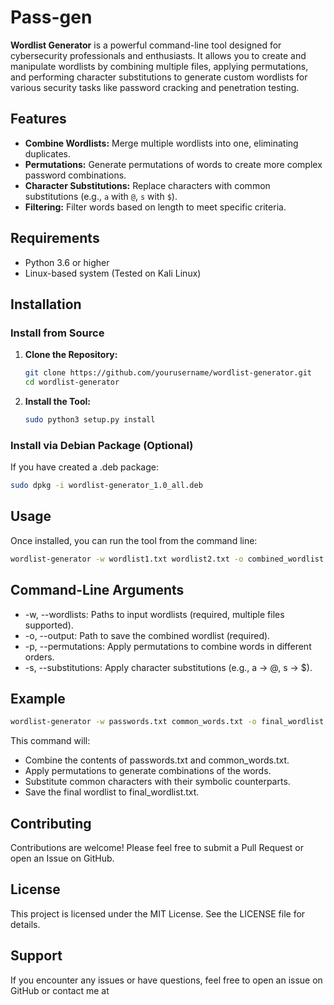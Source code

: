 # Pass-gen

**Wordlist Generator** is a powerful command-line tool designed for cybersecurity professionals and enthusiasts. It allows you to create and manipulate wordlists by combining multiple files, applying permutations, and performing character substitutions to generate custom wordlists for various security tasks like password cracking and penetration testing.

## Features

- **Combine Wordlists:** Merge multiple wordlists into one, eliminating duplicates.
- **Permutations:** Generate permutations of words to create more complex password combinations.
- **Character Substitutions:** Replace characters with common substitutions (e.g., `a` with `@`, `s` with `$`).
- **Filtering:** Filter words based on length to meet specific criteria.

## Requirements

- Python 3.6 or higher
- Linux-based system (Tested on Kali Linux)

## Installation

### Install from Source

1. **Clone the Repository:**

    ```bash
    git clone https://github.com/yourusername/wordlist-generator.git
    cd wordlist-generator
    ```

2. **Install the Tool:**

    ```bash
    sudo python3 setup.py install
    ```

### Install via Debian Package (Optional)

If you have created a .deb package:

```bash
sudo dpkg -i wordlist-generator_1.0_all.deb
```
## Usage
Once installed, you can run the tool from the command line:

```bash
wordlist-generator -w wordlist1.txt wordlist2.txt -o combined_wordlist.txt -p -s
```
## Command-Line Arguments
- -w, --wordlists: Paths to input wordlists (required, multiple files supported).
- -o, --output: Path to save the combined wordlist (required).
- -p, --permutations: Apply permutations to combine words in different orders.
- -s, --substitutions: Apply character substitutions (e.g., a -> @, s -> $).

## Example
```bash
wordlist-generator -w passwords.txt common_words.txt -o final_wordlist.txt -p -s
```
This command will:

- Combine the contents of passwords.txt and common_words.txt.
- Apply permutations to generate combinations of the words.
- Substitute common characters with their symbolic counterparts.
- Save the final wordlist to final_wordlist.txt.

## Contributing
Contributions are welcome! Please feel free to submit a Pull Request or open an Issue on GitHub.

## License
This project is licensed under the MIT License. See the LICENSE file for details.

## Support
If you encounter any issues or have questions, feel free to open an issue on GitHub or contact me at 
